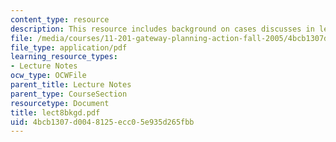 ```yaml
---
content_type: resource
description: This resource includes background on cases discusses in lecture 8.
file: /media/courses/11-201-gateway-planning-action-fall-2005/4bcb1307d0048125ecc05e935d265fbb_lect8bkgd.pdf
file_type: application/pdf
learning_resource_types:
- Lecture Notes
ocw_type: OCWFile
parent_title: Lecture Notes
parent_type: CourseSection
resourcetype: Document
title: lect8bkgd.pdf
uid: 4bcb1307-d004-8125-ecc0-5e935d265fbb
---
```

